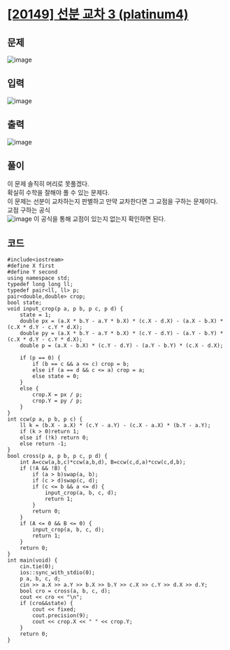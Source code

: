 # [[20149] 선분 교차 3 (platinum4)](https://www.acmicpc.net/problem/20149)
## 문제
![image](https://github.com/daehan-86/baekjoon_study_with_cpp/assets/78295295/99c81483-cafe-4797-b571-d1d2ed273b91)

## 입력
![image](https://github.com/daehan-86/baekjoon_study_with_cpp/assets/78295295/03141fbf-5615-4d5a-b240-c3e766ed60d2)

## 출력
![image](https://github.com/daehan-86/baekjoon_study_with_cpp/assets/78295295/24b38a76-1dcb-4211-afc3-87bc60f0ad95)

## 풀이
이 문제 솔직히 머리로 못풀겠다.  
확실히 수학을 잘해야 풀 수 있는 문제다.  
이 문제는 선분이 교차하는지 판별하고 만약 교차한다면 그 교점을 구하는 문제이다.  
교점 구하는 공식  
![image](https://github.com/daehan-86/baekjoon_study_with_cpp/assets/78295295/bec2fef3-81b5-4d79-bd5e-598a17172501)
이 공식을 통해 교점이 있는지 없는지 확인하면 된다.

## 코드
```
#include<iostream>
#define X first
#define Y second
using namespace std;
typedef long long ll;
typedef pair<ll, ll> p;
pair<double,double> crop;
bool state;
void input_crop(p a, p b, p c, p d) {
	state = 1;
	double px = (a.X * b.Y - a.Y * b.X) * (c.X - d.X) - (a.X - b.X) * (c.X * d.Y - c.Y * d.X);
	double py = (a.X * b.Y - a.Y * b.X) * (c.Y - d.Y) - (a.Y - b.Y) * (c.X * d.Y - c.Y * d.X);
	double p = (a.X - b.X) * (c.Y - d.Y) - (a.Y - b.Y) * (c.X - d.X);

	if (p == 0) {
		if (b == c && a <= c) crop = b;
		else if (a == d && c <= a) crop = a;
		else state = 0;
	}
	else {
		crop.X = px / p;
		crop.Y = py / p;
	}
}
int ccw(p a, p b, p c) {
	ll k = (b.X - a.X) * (c.Y - a.Y) - (c.X - a.X) * (b.Y - a.Y);
	if (k > 0)return 1;
	else if (!k) return 0;
	else return -1;
}
bool cross(p a, p b, p c, p d) {
	int A=ccw(a,b,c)*ccw(a,b,d), B=ccw(c,d,a)*ccw(c,d,b);
	if (!A && !B) {
		if (a > b)swap(a, b);
		if (c > d)swap(c, d);
		if (c <= b && a <= d) {
			input_crop(a, b, c, d);
			return 1;
		}
		return 0;
	}
	if (A <= 0 && B <= 0) {
		input_crop(a, b, c, d);
		return 1;
	}
	return 0;
}
int main(void) {
	cin.tie(0);
	ios::sync_with_stdio(0);
	p a, b, c, d;
	cin >> a.X >> a.Y >> b.X >> b.Y >> c.X >> c.Y >> d.X >> d.Y;
	bool cro = cross(a, b, c, d);
	cout << cro << "\n";
	if (cro&&state) {
		cout << fixed;
		cout.precision(9);
		cout << crop.X << " " << crop.Y;
	}
	return 0;
}
```
